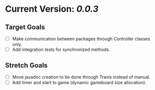 # Current Version: _0.0.3_
## Target Goals
- [ ] Make communication between packages through Controller classes only.
- [ ] Add integration tests for synchronized methods.

## Stretch Goals
- [ ] Move javadoc creation to be done through Travis instead of manual.
- [ ] Add timer and start to game (dynamic gameboard size allocation).